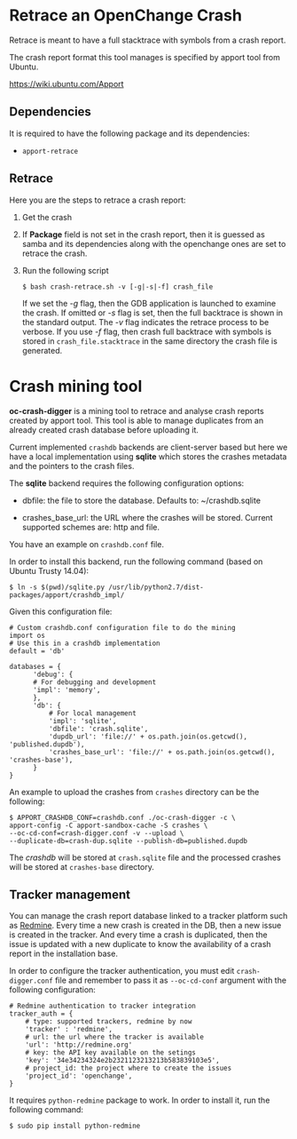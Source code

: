 Retrace an OpenChange Crash
===========================

Retrace is meant to have a full stacktrace with symbols from a crash
report.

The crash report format this tool manages is specified by apport tool from
Ubuntu.

https://wiki.ubuntu.com/Apport

Dependencies
------------

It is required to have the following package and its dependencies:

* `apport-retrace`

Retrace
-------

Here you are the steps to retrace a crash report:

 1. Get the crash
 2. If **Package** field is not set in the crash report, then it is
    guessed as samba and its dependencies along with the openchange
    ones are set to retrace the crash.

 3. Run the following script
 
        $ bash crash-retrace.sh -v [-g|-s|-f] crash_file
 
    If we set the *-g* flag, then the GDB application is launched to
    examine the crash. If omitted or *-s* flag is set, then the full
    backtrace is shown in the standard output. The *-v* flag indicates the
    retrace process to be verbose. If you use *-f* flag, then crash
    full backtrace with symbols is stored in `crash_file.stacktrace`
    in the same directory the crash file is generated.

Crash mining tool
=================

**oc-crash-digger** is a mining tool to retrace and analyse crash
reports created by apport tool. This tool is able to manage
duplicates from an already created crash database before uploading it.

Current implemented `crashdb` backends are client-server based but
here we have a local implementation using **sqlite** which stores the
crashes metadata and the pointers to the crash files.

The **sqlite** backend requires the following configuration options:

  * dbfile: the file to store the database. Defaults to:
    ~/crashdb.sqlite

  * crashes_base_url: the URL where the crashes will be
    stored. Current supported schemes are: http and file.

You have an example on `crashdb.conf` file.

In order to install this backend, run the following command (based on
Ubuntu Trusty 14.04):

    $ ln -s $(pwd)/sqlite.py /usr/lib/python2.7/dist-packages/apport/crashdb_impl/

Given this configuration file:

    # Custom crashdb.conf configuration file to do the mining
    import os
    # Use this in a crashdb implementation
    default = 'db'

    databases = {
          'debug': {
          # For debugging and development
          'impl': 'memory',
          },
	      'db': {
	          # For local management
	          'impl': 'sqlite',
              'dbfile': 'crash.sqlite',
              'dupdb_url': 'file://' + os.path.join(os.getcwd(), 'published.dupdb'),
              'crashes_base_url': 'file://' + os.path.join(os.getcwd(), 'crashes-base'),
          } 
    }

An example to upload the crashes from `crashes` directory can be the
following:

    $ APPORT_CRASHDB_CONF=crashdb.conf ./oc-crash-digger -c \
    apport-config -C apport-sandbox-cache -S crashes \
    --oc-cd-conf=crash-digger.conf -v --upload \
    --duplicate-db=crash-dup.sqlite --publish-db=published.dupdb

The *crashdb* will be stored at `crash.sqlite` file and the processed
crashes will be stored at `crashes-base` directory.

Tracker management
------------------

You can manage the crash report database linked to a tracker platform
such as [Redmine](http://redmine.org). Every time a new crash is
created in the DB, then a new issue is created in the tracker. And
every time a crash is duplicated, then the issue is updated with a new
duplicate to know the availability of a crash report in the
installation base.

In order to configure the tracker authentication, you must edit
`crash-digger.conf` file and remember to pass it as `--oc-cd-conf`
argument with the following configuration:

    # Redmine authentication to tracker integration
    tracker_auth = {
        # type: supported trackers, redmine by now
        'tracker' : 'redmine',
        # url: the url where the tracker is available
        'url': 'http://redmine.org'
        # key: the API key available on the setings
        'key': '34e34234324e2b2321123213213b583839103e5',
        # project_id: the project where to create the issues
        'project_id': 'openchange',
    }

It requires `python-redmine` package to work. In order to install it,
run the following command:

    $ sudo pip install python-redmine
